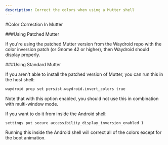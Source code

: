 ```yaml
---
description: Correct the colors when using a Mutter shell
---
```



#Color Correction In Mutter

###Using Patched Mutter

If you're using the patched Mutter version from the Waydroid repo with the color inversion patch (or Gnome 42 or higher), then Waydroid should display properly.

###Using Standard Mutter

If you aren't able to install the patched version of Mutter, you can run this in the host shell:

```bash
waydroid prop set persist.waydroid.invert_colors true
```

Note that with this option enabled, you should not use this in combination with multi-window mode.

If you want to do it from inside the Android shell:

```bash
settings put secure accessibility_display_inversion_enabled 1
```

Running this inside the Android shell will correct all of the colors except for the boot animation.

